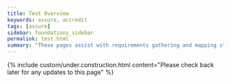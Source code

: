 ```yaml
---
title: Test Overview
keywords: assure, accredit
tags: [assure]
sidebar: foundations_sidebar
permalink: test.html
summary: "These pages assist with requirements gathering and mapping stages of a FHIR API development process."
---
```

{% include custom/under.construction.html content="Please check back later for any updates to this page" %}




